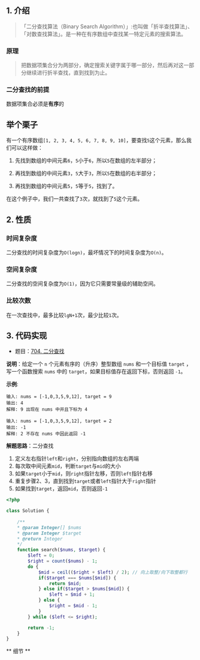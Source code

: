 ## 1. 介绍

> 「二分查找算法（Binary Search Algorithm）」:也叫做「折半查找算法」、「对数查找算法」。是一种在有序数组中查找某一特定元素的搜索算法。

### 原理

> 把数据项集合分为两部分，确定搜索关键字属于哪一部分，然后再对这一部分继续进行折半查找，直到找到为止。

### 二分查找的前提

数据项集合必须是**有序**的 

## 举个栗子

有一个有序数组`[1, 2, 3, 4, 5, 6, 7, 8, 9, 10]`，要查找`5`这个元素，那么我们可以这样做：

1. 先找到数组的中间元素`6`，`5`小于`6`，所以`5`在数组的左半部分；

2. 再找到数组的中间元素`3`，`5`大于`3`，所以`5`在数组的右半部分；

3. 再找到数组的中间元素`5`，`5`等于`5`，找到了。

在这个例子中，我们一共查找了`3`次，就找到了`5`这个元素。

## 2. 性质

### 时间复杂度

二分查找的时间复杂度为`O(logn)`，最坏情况下的时间复杂度为`O(n)`。

### 空间复杂度

二分查找的空间复杂度为`O(1)`，因为它只需要常量级的辅助空间。

### 比较次数

在一次查找中，最多比较`lgN+1`次，最少比较`1`次。

## 3. 代码实现

+ 题目：[704. 二分查找](https://leetcode-cn.com/problems/binary-search/)

**说明**：给定一个 `n` 个元素有序的（升序）整型数组 `nums` 和一个目标值 `target`  ，写一个函数搜索 `nums` 中的 `target`，如果目标值存在返回下标，否则返回 `-1`。

**示例**:

```
输入: nums = [-1,0,3,5,9,12], target = 9
输出: 4
解释: 9 出现在 nums 中并且下标为 4

输入: nums = [-1,0,3,5,9,12], target = 2
输出: -1
解释: 2 不存在 nums 中因此返回 -1
```

**解题思路**：二分查找
1. 定义左右指针`left`和`right`，分别指向数组的左右两端
2. 每次取中间元素`mid`，判断`target`与`mid`的大小
3. 如果`target`小于`mid`，则`right`指针左移，否则`left`指针右移
4. 重复步骤2、3，直到找到`target`或者`left`指针大于`right`指针
5. 如果找到`target`，返回`mid`，否则返回`-1`

```php
<?php

class Solution {
    
    /**
    * @param Integer[] $nums
    * @param Integer $target
    * @return Integer
    */
    function search($nums, $target) {
        $left = 0;
        $right = count($nums) - 1;
        do {
            $mid = ceil(($right + $left) / 2); // 向上取整/向下取整都行
            if($target === $nums[$mid]) {
                return $mid;
            } else if($target > $nums[$mid]) {
                $left = $mid + 1;
            } else {
                $right = $mid - 1;
            }
        } while ($left <= $right);

        return -1;
    }
}
```

** 细节 **



